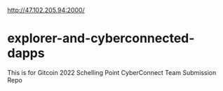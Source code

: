 http://47.102.205.94:2000/
# explorer-and-cyberconnected-dapps
This is for Gitcoin 2022 Schelling Point CyberConnect Team Submission Repo
